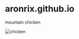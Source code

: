 # aronrix.github.io
<h>mountain chicken</h>
<script>document.body.style.backgroundColor = "green";</script>
<img src = "[https://www.google.com/imgres?imgurl=https%3A%2F%2Fwww.nhm.ac.uk%2Fcontent%2Fdam%2Fnhmwww%2Fdiscover%2Fmountain-chicken-frog%2Fmountain-chicken-frog-two-column.jpg.thumb.768.768.jpg&imgrefurl=https%3A%2F%2Fwww.nhm.ac.uk%2Fdiscover%2Fmountain-chicken-how-we-almost-lost-the-caribbeans-largest-frog.html&tbnid=KbzXA4VgZ0sdlM&vet=12ahUKEwizlPf_geD6AhWN34UKHXj-BGUQMygBegUIARDfAQ..i&docid=_Mt-O0nGPbX3gM&w=753&h=485&q=mountain%20chicken&safe=active&ved=2ahUKEwizlPf_geD6AhWN34UKHXj-BGUQMygBegUIARDfAQ](https://www.google.com/imgres?imgurl=https%3A%2F%2Fupload.wikimedia.org%2Fwikipedia%2Fcommons%2Fd%2Fdb%2FLeptodactylus_fallax_%25281%2529.jpg&imgrefurl=https%3A%2F%2Fen.wikipedia.org%2Fwiki%2FLeptodactylus_fallax&tbnid=p6MtNnBtUIWrfM&vet=12ahUKEwjl-KCUg-D6AhUM_hoKHWquAn0QMygDegUIARDjAQ..i&docid=3MYGmvWiHFkypM&w=3000&h=2036&q=mountain%20chicken&safe=active&ved=2ahUKEwjl-KCUg-D6AhUM_hoKHWquAn0QMygDegUIARDjAQ)" alt ="chicken">
